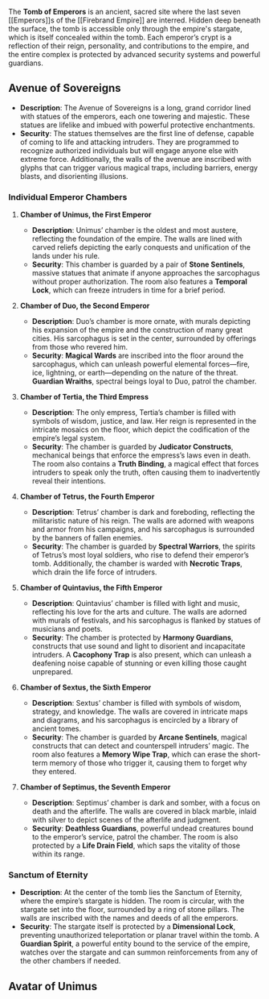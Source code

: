 The **Tomb of Emperors** is an ancient, sacred site where the last seven [[Emperors]]s of the [[Firebrand Empire]] are interred. Hidden deep beneath the surface, the tomb is accessible only through the empire's stargate, which is itself concealed within the tomb. Each emperor’s crypt is a reflection of their reign, personality, and contributions to the empire, and the entire complex is protected by advanced security systems and powerful guardians.


## Avenue of Sovereigns

- **Description**: The Avenue of Sovereigns is a long, grand corridor lined with statues of the emperors, each one towering and majestic. These statues are lifelike and imbued with powerful protective enchantments.
- **Security**: The statues themselves are the first line of defense, capable of coming to life and attacking intruders. They are programmed to recognize authorized individuals but will engage anyone else with extreme force. Additionally, the walls of the avenue are inscribed with glyphs that can trigger various magical traps, including barriers, energy blasts, and disorienting illusions.

### Individual Emperor Chambers

1. **Chamber of Unimus, the First Emperor**
    
    - **Description**: Unimus’ chamber is the oldest and most austere, reflecting the foundation of the empire. The walls are lined with carved reliefs depicting the early conquests and unification of the lands under his rule.
    - **Security**: This chamber is guarded by a pair of **Stone Sentinels**, massive statues that animate if anyone approaches the sarcophagus without proper authorization. The room also features a **Temporal Lock**, which can freeze intruders in time for a brief period.
2. **Chamber of Duo, the Second Emperor**
    
    - **Description**: Duo’s chamber is more ornate, with murals depicting his expansion of the empire and the construction of many great cities. His sarcophagus is set in the center, surrounded by offerings from those who revered him.
    - **Security**: **Magical Wards** are inscribed into the floor around the sarcophagus, which can unleash powerful elemental forces—fire, ice, lightning, or earth—depending on the nature of the threat. **Guardian Wraiths**, spectral beings loyal to Duo, patrol the chamber.
3. **Chamber of Tertia, the Third Empress**
    
    - **Description**: The only empress, Tertia’s chamber is filled with symbols of wisdom, justice, and law. Her reign is represented in the intricate mosaics on the floor, which depict the codification of the empire’s legal system.
    - **Security**: The chamber is guarded by **Judicator Constructs**, mechanical beings that enforce the empress’s laws even in death. The room also contains a **Truth Binding**, a magical effect that forces intruders to speak only the truth, often causing them to inadvertently reveal their intentions.
4. **Chamber of Tetrus, the Fourth Emperor**
    
    - **Description**: Tetrus’ chamber is dark and foreboding, reflecting the militaristic nature of his reign. The walls are adorned with weapons and armor from his campaigns, and his sarcophagus is surrounded by the banners of fallen enemies.
    - **Security**: The chamber is guarded by **Spectral Warriors**, the spirits of Tetrus’s most loyal soldiers, who rise to defend their emperor’s tomb. Additionally, the chamber is warded with **Necrotic Traps**, which drain the life force of intruders.
5. **Chamber of Quintavius, the Fifth Emperor**
    
    - **Description**: Quintavius’ chamber is filled with light and music, reflecting his love for the arts and culture. The walls are adorned with murals of festivals, and his sarcophagus is flanked by statues of musicians and poets.
    - **Security**: The chamber is protected by **Harmony Guardians**, constructs that use sound and light to disorient and incapacitate intruders. A **Cacophony Trap** is also present, which can unleash a deafening noise capable of stunning or even killing those caught unprepared.
6. **Chamber of Sextus, the Sixth Emperor**
    
    - **Description**: Sextus’ chamber is filled with symbols of wisdom, strategy, and knowledge. The walls are covered in intricate maps and diagrams, and his sarcophagus is encircled by a library of ancient tomes.
    - **Security**: The chamber is guarded by **Arcane Sentinels**, magical constructs that can detect and counterspell intruders’ magic. The room also features a **Memory Wipe Trap**, which can erase the short-term memory of those who trigger it, causing them to forget why they entered.
7. **Chamber of Septimus, the Seventh Emperor**
    
    - **Description**: Septimus’ chamber is dark and somber, with a focus on death and the afterlife. The walls are covered in black marble, inlaid with silver to depict scenes of the afterlife and judgment.
    - **Security**: **Deathless Guardians**, powerful undead creatures bound to the emperor’s service, patrol the chamber. The room is also protected by a **Life Drain Field**, which saps the vitality of those within its range.

### Sanctum of Eternity

- **Description**: At the center of the tomb lies the Sanctum of Eternity, where the empire’s stargate is hidden. The room is circular, with the stargate set into the floor, surrounded by a ring of stone pillars. The walls are inscribed with the names and deeds of all the emperors.
- **Security**: The stargate itself is protected by a **Dimensional Lock**, preventing unauthorized teleportation or planar travel within the tomb. A **Guardian Spirit**, a powerful entity bound to the service of the empire, watches over the stargate and can summon reinforcements from any of the other chambers if needed.


## Avatar of Unimus